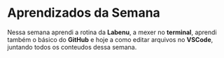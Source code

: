 # Aprendizados da Semana
Nessa semana aprendi a rotina da **Labenu**, a mexer no **terminal**, aprendi também o básico do **GitHub** e hoje a como editar arquivos no **VSCode**, juntando todos os conteudos dessa semana.